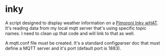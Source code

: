 # inky
A script designed to display weather information on a [Pimoroni Inky wHAT](https://shop.pimoroni.com/products/inky-what?variant=13590497624147). It's reading data from my local mqtt server that's using specific topic names. I need to clean up that code and will link to that as well.

A mqtt.conf file must be created. It's a standard configparser doc that must define a MQTT server and it's port (default port is 1883).
